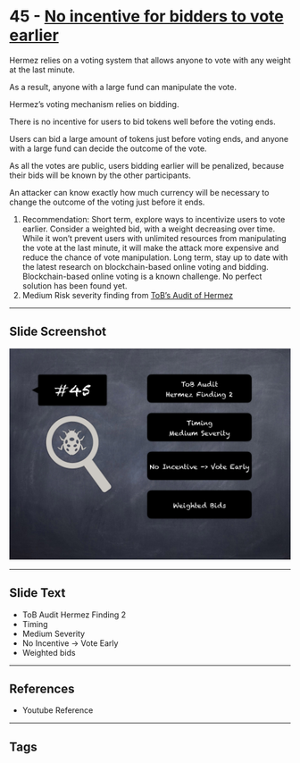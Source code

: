 
# 45 - [No incentive for bidders to vote earlier](./No%20incentive%20for%20bidders%20to%20vote%20earlier.md)

Hermez relies on a voting system that allows anyone to vote with any weight at the last minute. 

As a result, anyone with a large fund can manipulate the vote. 

Hermez’s voting mechanism relies on bidding. 

There is no incentive for users to bid tokens well before the voting ends. 

Users can bid a large amount of tokens just before voting ends, and anyone with a large fund can decide the outcome of the vote. 

As all the votes are public, users bidding earlier will be penalized, because their bids will be known by the other participants. 

An attacker can know exactly how much currency will be necessary to change the outcome of the voting just before it ends.

1. Recommendation: Short term, explore ways to incentivize users to vote earlier. Consider a weighted bid, with a weight decreasing over time. While it won’t prevent users with unlimited resources from manipulating the vote at the last minute, it will make the attack more expensive and reduce the chance of vote manipulation. Long term, stay up to date with the latest research on blockchain-based online voting and bidding. Blockchain-based online voting is a known challenge. No perfect solution has been found yet.
2. Medium Risk severity finding from [ToB’s Audit of Hermez](https://github.com/trailofbits/publications/blob/master/reviews/hermez.pdf)
___
## Slide Screenshot
![045.png](../../images/7.%20Audit%20Findings%20101/045.png)
___
## Slide Text
- ToB Audit Hermez Finding 2
- Timing
- Medium Severity
- No Incentive -> Vote Early
- Weighted bids
___
## References
- Youtube Reference
___
## Tags
